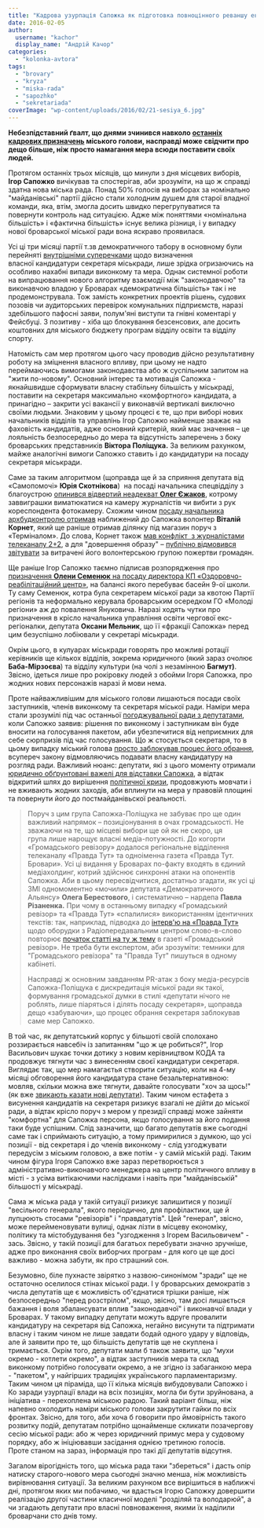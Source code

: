 ```yaml
---
title: "Кадрова узурпація Сапожка як підготовка повноцінного реваншу екс-регіоналів"
date: 2016-02-05
author: 
  username: "kachor"
  display_name: "Андрій Качор"
categories: 
  - "kolonka-avtora"
tags: 
  - "brovary"
  - "kryza"
  - "miska-rada"
  - "sapozhko"
  - "sekretariada"
coverImage: "wp-content/uploads/2016/02/21-sesiya_6.jpg"
---
```


**Небезпідставний ґвалт, що днями зчинився навколо [останніх кадрових призначень](https://mpz.brovary.org/vitalij-kornet-ocholyt-brovarskyj-arhitekturno-budivelnyj-kontrol/) міського голови, насправді може свідчити про дещо більше, ніж просто намагання мера всюди поставити своїх людей.**

Протягом останніх трьох місяців, що минули з дня місцевих виборів, **Ігор Сапожко** вичікував та спостерігав, аби зрозуміти, на що ж справді здатна нова міська рада. Понад 50% голосів на виборах за номінально "майданівські" партії дійсно стали холодним душем для старої владної команди, яка, втім, змогла досить швидко перегрупуватися та повернути контроль над ситуацією. Адже між поняттями «номінальна більшість» і «фактична більшість» існує велика різниця, і у випадку нової броварської міської ради вона яскраво проявилася.

Усі ці три місяці партії т.зв демократичного табору в основному були перейняті [внутрішніми суперечками](https://mpz.brovary.org/brovarska-sekretariada-koly-sytuatsiya-girsha-za-patovu/) щодо визначення власної кандидатури секретаря міськради, лише зрідка огризаючись на особливо нахабні випади виконкому та мера. Однак системної роботи на випрацювання нового алгоритму взаємодії між "законодавчою" та виконавчою владою у Броварах «демократична більшість» так і не продемонструвала. Тож замість конкретних проектів рішень, судових позовів чи аудиторських перевірок комунальних підприємств, наразі здебільшого пафосні заяви, полум'яні виступи та гнівні коментарі у Фейсбуці. З позитиву - хіба що блокування безсенсових, але досить коштовних для міського бюджету програм відділу освіти та відділу спорту.

Натомість сам мер протягом цього часу проводив дійсно результативну роботу на зміцнення власного впливу, при цьому не надто переймаючись вимогами законодавства або ж суспільним запитом на "жити по-новому". Основний інтерес та мотивація Сапожка - якнайшвидше сформувати власну стабільну більшість у міськраді, поставити на секретаря максимально «комфортного» кандидата, а принагідно – закрити усі вакансії у виконавчій вертикалі виключно своїми людьми. Знаковим у цьому процесі є те, що при виборі нових начальників відділів та управлінь Ігор Сапожко найменше зважає на фаховість кандидатів, адже основний критерій, який має значення – це лояльність безпосередньо до мера та відсутність заперечень з боку броварських представників **Віктора Поліщука.** За великим рахунком, майже аналогічні вимоги Сапожко ставить і до кандидатури на посаду секретаря міськради.

Саме за таким алгоритмом (щоправда ще й за сприяння депутата від «Самопомочі» **Юрія Скотнікова**)  на посаді начальника спецвідділу з благоустрою [опинився відвертий неадекват **Олег Єжаков**](https://mpz.brovary.org/onovlennya-vlady-sapozhko-pryznachyv-titushku-yezhakova-nachalnykom-spetsviddilu-z-blagoustroyu/), котрому заввиграшки виматюкатися на камеру журналістів чи вибити з рук кореспондента фотокамеру. Схожим чином [посаду начальника архбудконтролю отримав](https://mpz.brovary.org/vitalij-kornet-ocholyt-brovarskyj-arhitekturno-budivelnyj-kontrol/) наближений до Сапожка волонтер **Віталій Корнет**, який ще раніше отримав ділянку під магазин поруч з «Терміналом». До слова, Корнет також [мав конфлікт  з журналістами телеканалу 2+2](https://www.telekritika.ua/pravo/2015-03-27/105432), а для "довершення образу" – [публічно відмовився звітувати](https://www.facebook.com/groups/brovary/permalink/1171835642846400/) за витрачені  його волонтерською групою пожертви громадян.

Ще раніше Ігор Сапожко таємно підписав розпорядження про [призначення **Олени Семенюк** на посаду директора КП «Оздоровчо-реабілітаційний центр»](https://mpz.brovary.org/u-basejni-9-oyi-shkoly-taryfy-vdvichi-vyshhi-za-kupavu-bo-kliyentiv-zustrichayut-z-posmishkoyu/), на балансі якого перебуває басейн 9-ої школи. Ту саму Семенюк, котра була секретарем міської ради за квотою Партії регіонів та неформально керувала броварським осередком ГО «Молоді регіони» аж до повалення Януковича. Наразі ходять чутки про призначення в крісло начальника управління освіти чергової екс-регіоналки, депутата **Оксани Мельник**, що її «фракції Сапожка» перед цим безуспішно лобіювали у секретарі міськради.

Окрім цього, в кулуарах міськради говорять про можливі ротації керівників ще кількох відділів, зокрема юридичного (який зараз очолює **Баба-Мірзоєва**) та відділу культури (на чолі з незамінною **Багмут)**. Звісно, ідеться лише про рокіровку людей з обойми Ігоря Сапожка, про жодних нових персонажів наразі й мови нема.

Проте найважливішим для міського голови лишаються посади своїх заступників, членів виконкому та секретаря міської ради. Наміри мера стали зрозумілі під час останньої [погоджувальної ради з депутатами](https://mpz.brovary.org/sapozhko-vidmovlyayetsya-nazyvaty-im-ya-svogo-vysuvantsya-u-sekretari-miskrady/), коли Сапожко заявив: рішення по виконкому і заступникам він буде вносити на голосування пакетом, аби убезпечитися від неприємних для себе сюрпризів під час голосування. Що ж стосується секретаря, то в цьому випадку міський голова [просто заблокував процес його обрання](https://mpz.brovary.org/sapozhko-porushuye-zakon-blokuyuchy-obrannya-sekretarya-miskrady-yuryst/), всупереч закону відмовляючись подавати власну кандидатуру на розгляд ради. Важливий нюанс: депутати, які з цього моменту отримали [юридично обґрунтовані важелі для відставки Сапожка](https://mpz.brovary.org/sapozhko-porushuye-zakon-blokuyuchy-obrannya-sekretarya-miskrady-yuryst/), а відтак відкритий шлях до вирішення [політичної кризи](https://mpz.brovary.org/usi-zradyly-vsih-yak-zrujnuvalas-tak-i-ne-stvorena-koalitsiya-demokratychnyh-syl/), продовжують мовчати і не вживають жодних заходів, аби вплинути на мера у правовій площині та повернути його до постмайданівьскої реальності.

> Поруч з цим група Сапожка-Поліщука не забуває про ще один важливий напрямок – позиціонування в очах громадськості. Не зважаючи на те, що місцеві вибори ще ой як не скоро, ця група лише нарощує власні медіа-потужності. До когорти «Громадського ревізору» додалося регіональне відділення телеканалу «Правда Тут» та одноіменна газета «Правда Тут. Бровари». Усі ці видання у Броварах по-факту входять в єдиний медіахолдинг, котрий здійснює синхронні атаки на опонентів Сапожка. Аби в цьому пересвідчитися, достатньо згадати, як усі ці ЗМІ одномоментно «мочили» депутата «Демократичного Альянсу» **Олега Берестового**, і систематично – нардепа **Павла Різаненка.** При чому в останньому випадку «Громадський ревізор» та «Правда Тут» «спалилися» використанням ідентичних текстів: так, наприклад, підводка до [інтерв'ю на «Правда Тут»](https://www.youtube.com/watch?v=ibxqBe0DXIE) щодо оборудки з Радіопередавальним центром слово-в-слово повторює [початок статті на ту ж тему](https://revisor.org.ua/tema-tyzhnia/776-anatoliy-hunko-pavlo-rizanenko-planuye-reyderskyy-zakhvat-94-ha-pryvatnoyi-zemli-v-brovarakh) в газеті «Громадський ревізор». Не треба бути експертом, аби зрозуміти: темники для "Громадського ревізора" та "Правда Тут" пишуться в одному кабінеті.
> 
> Насправді ж основним завданням PR-атак з боку медіа-ресурсів Сапожка-Поліщука є дискредитація міської ради як такої, формування громадської думки в стилі «депутати нічого не роблять, лише піаряться і ділять посаду секретаря», щоправда дещо «забуваючи», що процес обрання секретаря заблокував саме мер Сапожко.

В той час, як депутатський корпус у більшоті своїй сполохано роззирається навсебіч із запитанням "що ж це робиться?", Ігор Васильович шукає точки дотику з новим керівництвом КОДА та продовжує тягнути час з винесенням своєї кандидатури секретаря. Виглядає так, що мер намагаєтья створити ситуацію, коли на 4-му місяці обговорення його кандидатура стане безальтернативною: мовляв, скільки можна вже тягнути, давайте голосувати "хоч за щось!" (як вже [звикають казати нові депутати](https://mpz.brovary.org/miska-rada-dala-bagmut-zelene-svitlo-nadali-keruvaty-kulturoyu-u-brovarah/)). Таким чином естафета з висунення кандидатів на секретаря ризикує взагалі не дійти до міської ради, а відтак крісло поруч з мером у президії справді може зайняти "комфортна" для Сапожка персона, якщо голосування за його подання таки буде успішним. Слід зазначити, що багато депутатів вже сьогодні саме так і сприймають ситуацію, а тому примирилися з думкою, що усі позиції - від секретаря і до членів виконкому - слід узгоджувати передусім з міським головою, а вже потім - у самій міській раді. Таким чином фігура Ігоря Сапожко вже зараз перетворюється з адміністративно-виконавчого менеджера на центр політичного впливу в місті - з усіма витікаючими наслідками і навіть при "майданівській" більшості у міськраді.

Сама ж міська рада у такій ситуації ризикує залишитися у позиції "весільного генерала", якого періодично, для профілактики, ще й лупцюють стосами "ревізорів" і "правдатутів". Цей "генерал", звісно, може перейменовувати вулиці, однак лізти в місцеву економіку, політику та містобудування без "узгодження з Ігорем Васильовичем" - зась. Звісно, у такій позиції для багатьох перебувати значно зручніше, адже про виконання своїх виборчих програм - для кого це ще досі важливо - можна забути, як про страшний сон.

Безумовно, біле пухнасте звірятко з назвою-синонімом "зради" ще не остаточно оселилося стінах міської ради. І у броварських демократів з числа депутатів ще є можливість об'єднатися трішки раніше, ніж безпосередньо "перед розстрілом", якщо, звісно, там досі лишається бажання і воля збалансувати вплив "законодавчої" і виконавчої влади у Броварах. У такому випадку депутати можуть вдруге провалити кандидатуру на секретаря від Сапожка, негайно висунути та підтримати власну і таким чином не лише завдати бодай одного удару у відповідь, але й заявити про те, що більшість депутатів ще не скуплена і тримається. Окрім того, депутати мали б також заявити, що "мухи окремо - котлети окремо", а відтак заступників мера та склад виконкому потрібно голосувати окремо, а не згідно із забаганкою мера - "пакетом", у найгірших традиціях українського парламентаризму. Таким чином ця піраміда, що її кілька місяців вибудовували Сапожко і Ко заради узурпації влади на всіх позиціях, могла би бути зруйнована, а ініціатива - перехоплена міською радою. Такий варіант більш, ніж напевно охолодить наміри міського голови закрутити гайки по всіх фронтах. Звісно, для того, аби хоча б говорити про ймовірність такого розвитку подій, депутатам потрібно щонайменше скликати позачергову сесію міської ради: або ж через юридичний примус мера у судовому порядку, або ж ініціювавши засідання однією третиною голосів. Проте станом на зараз, інформація про такі дії депутатів відсутня.

Загалом вірогідність того, що міська рада таки "збереться" і дасть опір натиску старого-нового мера сьогодні значно менша, ніж можливість вирівнювання ситуації. За великим рахунком все вирішиться в наближчі дні, протягом яких ми побачимо, чи вдасться Ігорю Сапожку довершити реалізацію другої частини класичної моделі "розділяй та володарюй", а чи згадають депутати про власні повноваження, якими їх наділили броварчани сто днів тому.
